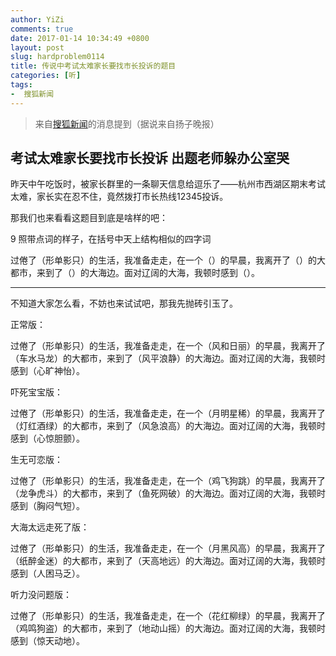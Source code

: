 ```yaml
---
author: YiZi
comments: true
date: 2017-01-14 10:34:49 +0800
layout: post
slug: hardproblem0114
title: 传说中考试太难家长要找市长投诉的题目
categories: [听]
tags:
-  搜狐新闻
---
```

<div class="quote"> <blockquote>
    	来自<a href="http://news.sohu.com/20170113/n478645832.shtml">搜狐新闻</a>的消息提到（据说来自扬子晚报）
    </blockquote>
</div>

## 考试太难家长要找市长投诉 出题老师躲办公室哭

昨天中午吃饭时，被家长群里的一条聊天信息给逗乐了——杭州市西湖区期末考试太难，家长实在忍不住，竟然拨打市长热线12345投诉。

<div class="readreview">
那我们也来看看这题目到底是啥样的吧：
</div>

9 照带点词的样子，在括号中天上结构相似的四字词

过倦了（形单影只）的生活，我准备走走，在一个（）的早晨，我离开了（）的大都市，来到了（）的大海边。面对辽阔的大海，我顿时感到（）。

<hr/>
<div class="commentsonquote">
不知道大家怎么看，不妨也来试试吧，那我先抛砖引玉了。

正常版：

过倦了（形单影只）的生活，我准备走走，在一个（风和日丽）的早晨，我离开了（车水马龙）的大都市，来到了（风平浪静）的大海边。面对辽阔的大海，我顿时感到（心旷神怡）。


吓死宝宝版：

过倦了（形单影只）的生活，我准备走走，在一个（月明星稀）的早晨，我离开了（灯红酒绿）的大都市，来到了（风急浪高）的大海边。面对辽阔的大海，我顿时感到（心惊胆颤）。


生无可恋版：

过倦了（形单影只）的生活，我准备走走，在一个（鸡飞狗跳）的早晨，我离开了（龙争虎斗）的大都市，来到了（鱼死网破）的大海边。面对辽阔的大海，我顿时感到（胸闷气短）。


大海太远走死了版：

过倦了（形单影只）的生活，我准备走走，在一个（月黑风高）的早晨，我离开了（纸醉金迷）的大都市，来到了（天高地远）的大海边。面对辽阔的大海，我顿时感到（人困马乏）。

听力没问题版：

过倦了（形单影只）的生活，我准备走走，在一个（花红柳绿）的早晨，我离开了（鸡鸣狗盗）的大都市，来到了（地动山摇）的大海边。面对辽阔的大海，我顿时感到（惊天动地）。

</div>



